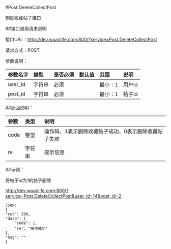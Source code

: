 #Post.DeleteCollectPost

删除收藏帖子接口

##接口调用请求说明

接口URL：http://dev.wuanlife.com:800/?service=Post.DeleteCollectPost

请求方式：POST

参数说明：

|参数名字    |类型   |是否必须    |默认值    |范围        |说明|
|:--|:--|:--|:--|:--|:--|
|user_id    |字符串   |必须    |           |最小：1     |用户id|
|post_id    |字符串   |必须         |      |最小：1     |帖子id|

##返回说明：

|参数        |类型   |说明|
|:--|:--|:--|
|code            |整型   |操作码，1表示删除收藏帖子成功，0表示删除收藏帖子失败|
|re             |字符串  |提示信息|

##示例：

将帖子id为1的帖子删除

http://dev.wuanlife.com:800/?service=Post.DeleteCollectPost&user_id=14&post_id=2

    JSON:
    {
    "ret": 200,
    "data": {
        "code": 1,
        "re": "操作成功"
    },
    "msg": ""
    }
